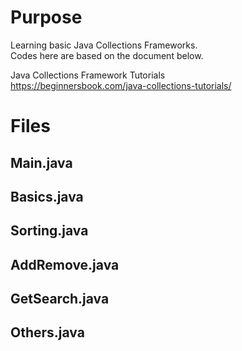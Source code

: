 # Purpose
Learning basic Java Collections Frameworks.  
Codes here are based on the document below.  

Java Collections Framework Tutorials  
https://beginnersbook.com/java-collections-tutorials/  

# Files
## Main.java
## Basics.java
## Sorting.java
## AddRemove.java
## GetSearch.java
## Others.java